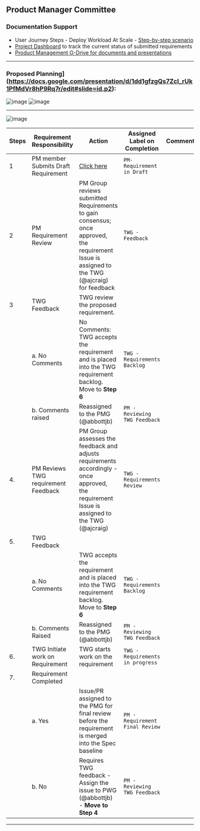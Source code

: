 ## Product Manager Committee

### Documentation Support
- User Journey Steps - Deploy Workload At Scale - [Step-by-step scenario](https://github.com/margo/product_management/blob/main/UserJourneySteps-DeployWorkloadAtScale.md)
- [Project Dashboard](https://github.com/margo/product_management/projects) to track the current status of submitted requirements
- [Product Management G-Drive for documents and presentations](https://drive.google.com/drive/folders/1CwIZpqjiXOnnXxUW163t8phSp-JRKZ6z?usp=sharing)

***
### Proposed Planning](https://docs.google.com/presentation/d/1dd1gfzgQs7Zcl_rUk1PfMdVr8hP9Rq7r/edit#slide=id.p2):
![image](https://github.com/user-attachments/assets/16d9ea4d-3ad5-4599-abb2-7ddad14b4ee3)
![image](https://github.com/user-attachments/assets/5fbcb45e-8932-4cad-8e53-7ca02a400663)

***
![image](https://github.com/user-attachments/assets/0d59b491-1c2c-4efe-82f9-a6dd99b6ed81)


| Steps |     Requirement Responsibility  | Action                                                                                                            | Assigned Label on Completion   | Comments |
|-------|-------------------------------------|------------------------------------------------------------------------------------------------------------------------------------------------|--------------------------------|----------|
| 1     | PM member Submits Draft Requirement            | [Click here](https://github.com/margo/product_management/issues/new?template=requirements.yaml)                           | ```PM-Requirement in Draft```        |          |
| 2     | PM Requirement Review               | PM Group reviews submitted Requirements to gain consensus; once approved, the requirement Issue is assigned to the TWG (@ajcraig) for feedback | ```TWG - Feedback```                 |          |
| 3     | TWG Feedback                        | TWG review the proposed requirement.                                                                                                           |                                |          |
|       | a. No Comments                      |  No Comments: TWG accepts the requirement and is placed into the TWG requirement backlog. Move to **Step 6**                                   | ```TWG - Requirements Backlog```     |          |
|       | b. Comments raised                  | Reassigned to the PMG (@abbottjb)                                                                                                              | ```PM - Reviewing TWG Feedback```    |          |
| 4.    | PM Reviews TWG requirement Feedback | PM Group assesses the feedback and adjusts requirements accordingly - once approved, the requirement Issue is assigned to the TWG (@ajcraig)   | ```TWG - Requirements Review```      |          |
| 5.    | TWG Feedback                        |                                                                                                                                                |                                |          |
|       | a. No Comments                      | TWG accepts the requirement and is placed into the TWG requirement backlog. Move to **Step 6**                                                 | ```TWG - Requirements Backlog```     |          |
|       | b. Comments Raised                  | Reassigned to the PMG (@abbottjb)                                                                                                              | ```PM - Reviewing TWG Feedback```    |          |
| 6.    | TWG Initiate work on Requirement    | TWG starts work on the requirement                                                                                                             | ```TWG - Requirements in progress``` |          |
| 7.    | Requirement Completed               |                                                                                                                                                |                                |          |
|       | a. Yes                                 | Issue/PR assigned to the PMG for final review before the requirement is merged into the Spec baseline                                       | ```PM - Requirement Final Review```  |          |
|       | b. No                                  | Requires TWG feedback - Assign the issue to PWG (@abbottjb) - **Move to Step 4**                                                            | ```PM - Reviewing TWG Feedback```    |          |

***

